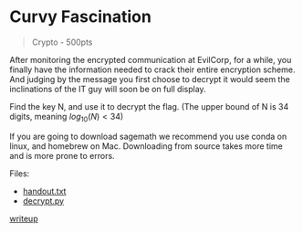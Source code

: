 # Curvy Fascination

> Crypto - 500pts

After monitoring the encrypted communication at EvilCorp, for a while, you finally have the information needed to crack their entire encryption scheme. And judging by the message you first choose to decrypt it would seem the inclinations of the IT guy will soon be on full display.

Find the key N, and use it to decrypt the flag. (The upper bound of N is 34 digits, meaning $log_{10}(N) < 34$)

If you are going to download sagemath we recommend you use conda on linux, and homebrew on Mac.
Downloading from source takes more time and is more prone to errors.

Files:
- [handout.txt](src/handout.txt)
- [decrypt.py](src/decrypt.py)

[writeup](writeup/README.md)
